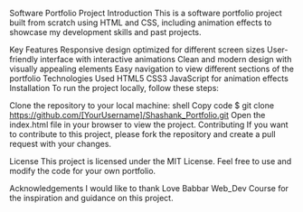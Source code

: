 
Software Portfolio Project
Introduction
This is a software portfolio project built from scratch using HTML and CSS, including animation effects to showcase my development skills and past projects.

Key Features
Responsive design optimized for different screen sizes
User-friendly interface with interactive animations
Clean and modern design with visually appealing elements
Easy navigation to view different sections of the portfolio
Technologies Used
HTML5
CSS3
JavaScript for animation effects
Installation
To run the project locally, follow these steps:

Clone the repository to your local machine:
shell
Copy code
$ git clone https://github.com/[YourUsername]/Shashank_Portfolio.git
Open the index.html file in your browser to view the project.
Contributing
If you want to contribute to this project, please fork the repository and create a pull request with your changes.

License
This project is licensed under the MIT License. Feel free to use and modify the code for your own portfolio.

Acknowledgements
I would like to thank 
Love Babbar Web_Dev Course for the inspiration and guidance on this project.
